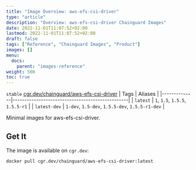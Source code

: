 ```yaml
---
title: "Image Overview: aws-efs-csi-driver"
type: "article"
description: "Overview: aws-efs-csi-driver Chainguard Images"
date: 2022-11-01T11:07:52+02:00
lastmod: 2022-11-01T11:07:52+02:00
draft: false
tags: ["Reference", "Chainguard Images", "Product"]
images: []
menu:
  docs:
    parent: "images-reference"
weight: 500
toc: true
---
```


`stable` [cgr.dev/chainguard/aws-efs-csi-driver](https://github.com/chainguard-images/images/tree/main/images/aws-efs-csi-driver)
| Tags         | Aliases                                         |
|--------------|-------------------------------------------------|
| `latest`     | `1`, `1.5`, `1.5.5`, `1.5.5-r1`                 |
| `latest-dev` | `1-dev`, `1.5-dev`, `1.5.5-dev`, `1.5.5-r1-dev` |



Minimal images for aws-efs-csi-driver.

## Get It

The image is available on `cgr.dev`:

```
docker pull cgr.dev/chainguard/aws-efs-csi-driver:latest
```

